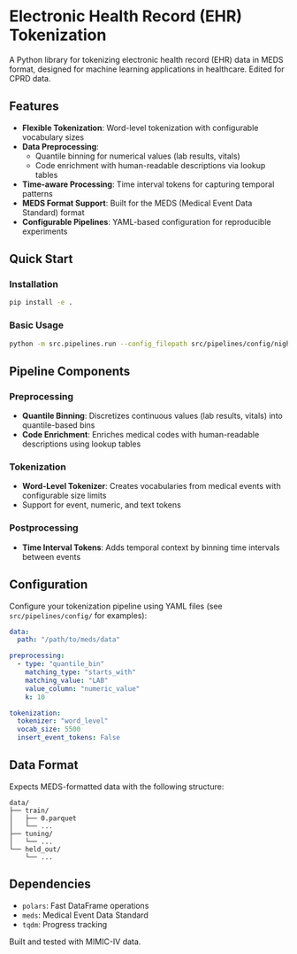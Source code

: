 # Electronic Health Record (EHR) Tokenization

A Python library for tokenizing electronic health record (EHR) data in MEDS format, designed for machine learning applications in healthcare. Edited for CPRD data.

## Features

- **Flexible Tokenization**: Word-level tokenization with configurable vocabulary sizes
- **Data Preprocessing**: 
  - Quantile binning for numerical values (lab results, vitals)
  - Code enrichment with human-readable descriptions via lookup tables
- **Time-aware Processing**: Time interval tokens for capturing temporal patterns
- **MEDS Format Support**: Built for the MEDS (Medical Event Data Standard) format
- **Configurable Pipelines**: YAML-based configuration for reproducible experiments

## Quick Start

### Installation
```bash
pip install -e .
```

### Basic Usage
```bash
python -m src.pipelines.run --config_filepath src/pipelines/config/nightingale_no_code_enrich.yaml --run_name my_experiment
```

## Pipeline Components

### Preprocessing
- **Quantile Binning**: Discretizes continuous values (lab results, vitals) into quantile-based bins
- **Code Enrichment**: Enriches medical codes with human-readable descriptions using lookup tables

### Tokenization
- **Word-Level Tokenizer**: Creates vocabularies from medical events with configurable size limits
- Support for event, numeric, and text tokens

### Postprocessing
- **Time Interval Tokens**: Adds temporal context by binning time intervals between events

## Configuration

Configure your tokenization pipeline using YAML files (see `src/pipelines/config/` for examples):

```yaml
data:
  path: "/path/to/meds/data"

preprocessing:
  - type: "quantile_bin"
    matching_type: "starts_with"
    matching_value: "LAB"
    value_column: "numeric_value"
    k: 10

tokenization:
  tokenizer: "word_level"
  vocab_size: 5500
  insert_event_tokens: False
```

## Data Format

Expects MEDS-formatted data with the following structure:
```
data/
├── train/
│   ├── 0.parquet
│   └── ...
├── tuning/
│   └── ...
└── held_out/
    └── ...
```

## Dependencies

- `polars`: Fast DataFrame operations
- `meds`: Medical Event Data Standard
- `tqdm`: Progress tracking

Built and tested with MIMIC-IV data.
